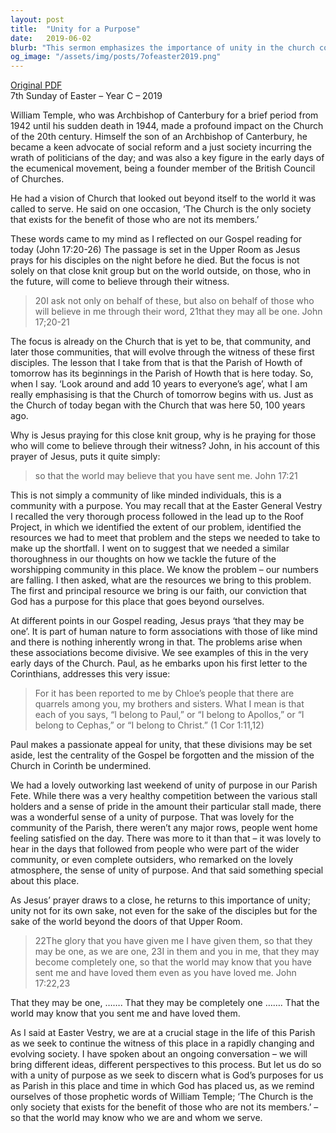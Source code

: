 ```yaml
---
layout: post
title:  "Unity for a Purpose"
date:   2019-06-02
blurb: "This sermon emphasizes the importance of unity in the church community, not for its own sake, but for the sake of the world beyond the church doors. It draws on the teachings of William Temple and the words of Jesus, stressing that the church exists for the benefit of those who are not its members. The sermon also highlights the need for a unity of purpose as the church navigates a rapidly changing society."
og_image: "/assets/img/posts/7ofeaster2019.png"
---
```

[Original PDF](/assets/pdf/7ofeaster2019.pdf)    
7th Sunday of Easter – Year C – 2019

William Temple, who was Archbishop of Canterbury for a brief period from 1942 until his sudden death in 1944, made a profound impact on the Church of the 20th century. Himself the son of an Archbishop of Canterbury, he became a keen advocate of social reform and a just society incurring the wrath of politicians of the day; and was also a key figure in the early days of the ecumenical movement, being a founder member of the British Council of Churches.

He had a vision of Church that looked out beyond itself to the world it was called to serve. He said on one occasion, ‘The Church is the only society that exists for the benefit of those who are not its members.’

These words came to my mind as I reflected on our Gospel reading for today (John 17:20-26) The passage is set in the Upper Room as Jesus prays for his disciples on the night before he died. But the focus is not solely on that close knit group but on the world outside, on those, who in the future, will come to believe through their witness.

>20I ask not only on behalf of these, but also on behalf of those who will believe in me through their word, 21that they may all be one.
John 17;20-21

The focus is already on the Church that is yet to be, that community, and later those communities, that will evolve through the witness of these first disciples. The lesson that I take from that is that the Parish of Howth of tomorrow has its beginnings in the Parish of Howth that is here today. So, when I say. ‘Look around and add 10 years to everyone’s age’, what I am really emphasising is that the Church of tomorrow begins with us. Just as the Church of today began with the Church that was here 50, 100 years ago.

Why is Jesus praying for this close knit group, why is he praying for those who will come to believe through their witness? John, in his account of this prayer of Jesus, puts it quite simply:

>so that the world may believe that you have sent me. John 17:21

This is not simply a community of like minded individuals, this is a community with a purpose. You may recall that at the Easter General Vestry I recalled the very thorough process followed in the lead up to the Roof Project, in which we identified the extent of our problem, identified the resources we had to meet that problem and the steps we needed to take to make up the shortfall. I went on to suggest that we needed a similar thoroughness in our thoughts on how we tackle the future of the worshipping community in this place. We know the problem – our numbers are falling. I then asked, what are the resources we bring to this problem. The first and principal resource we bring is our faith, our conviction that God has a purpose for this place that goes beyond ourselves.

At different points in our Gospel reading, Jesus prays ‘that they may be one’. It is part of human nature to form associations with those of like mind and there is nothing inherently wrong in that. The problems arise when these associations become divisive. We see examples of this in the very early days of the Church. Paul, as he embarks upon his first letter to the Corinthians, addresses this very issue:

>For it has been reported to me by Chloe’s people that there are quarrels among you, my brothers and sisters. What I mean is that each of you says, “I belong to Paul,” or “I belong to Apollos,” or “I belong to Cephas,” or “I belong to Christ.” (1 Cor 1:11,12)

Paul makes a passionate appeal for unity, that these divisions may be set aside, lest the centrality of the Gospel be forgotten and the mission of the Church in Corinth be undermined.

We had a lovely outworking last weekend of unity of purpose in our Parish Fete. While there was a very healthy competition between the various stall holders and a sense of pride in the amount their particular stall made, there was a wonderful sense of a unity of purpose. That was lovely for the community of the Parish, there weren’t any major rows, people went home feeling satisfied on the day. There was more to it than that – it was lovely to hear in the days that followed from people who were part of the wider community, or even complete outsiders, who remarked on the lovely atmosphere, the sense of unity of purpose. And that said something special about this place.

As Jesus’ prayer draws to a close, he returns to this importance of unity; unity not for its own sake, not even for the sake of the disciples but for the sake of the world beyond the doors of that Upper Room.

>22The glory that you have given me I have given them, so that they may be one, as we are one, 23I in them and you in me, that they may become completely one, so that the world may know that you have sent me and have loved them even as you have loved me.
John 17:22,23

That they may be one, ……. That they may be completely one ……. That the world may know that you sent me and have loved them.

As I said at Easter Vestry, we are at a crucial stage in the life of this Parish as we seek to continue the witness of this place in a rapidly changing and evolving society. I have spoken about an ongoing conversation – we will bring different ideas, different perspectives to this process. But let us do so with a unity of purpose as we seek to discern what is God’s purposes for us as Parish in this place and time in which God has placed us, as we remind ourselves of those prophetic words of William Temple; ‘The Church is the only society that exists for the benefit of those who are not its members.’ – so that the world may know who we are and whom we serve.
